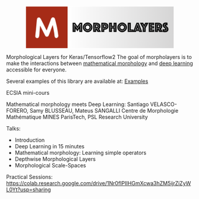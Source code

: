 <img src="https://github.com/Jacobiano/morpholayers/blob/master/logo.png" alt="morpholayers" width="400px" style="display: block; margin-left: auto; margin-right: auto"/>



Morphological Layers for Keras/Tensorflow2
The goal of morpholayers is to make the interactions between [mathematical morphology](https://en.wikipedia.org/wiki/Mathematical_morphology) and [deep learning](https://en.wikipedia.org/wiki/Deep_learning) accessible for everyone.

Several examples of this library are available at:
[Examples](http://www.cmm.mines-paristech.fr/~velasco/morpholayers/)


ECSIA mini-cours

Mathematical morphology meets Deep Learning:
Santiago VELASCO-FORERO, Samy BLUSSEAU, Mateus SANGALLI
Centre de Morphologie Mathématique 
MINES ParisTech, PSL Research University

Talks:
- Introduction
- Deep Learning in 15 minutes
- Mathematical morphology: Learning simple operators
- Depthwise Morphological Layers 
- Morphological Scale-Spaces

Practical Sessions:
https://colab.research.google.com/drive/1Nr0fIPIIHGmXcwa3hZM5ijrZiZyWL0Yt?usp=sharing
